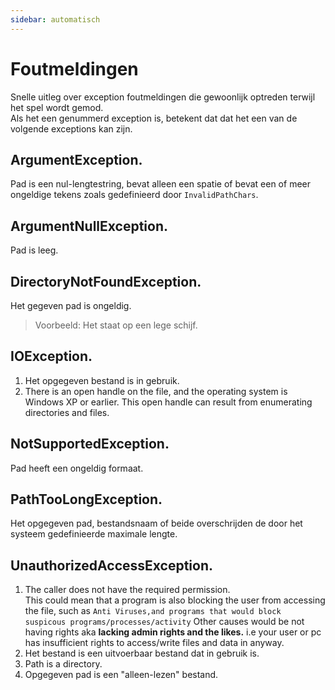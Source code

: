 ```yaml
---
sidebar: automatisch
---
```


# Foutmeldingen
Snelle uitleg over exception foutmeldingen die gewoonlijk optreden terwijl het spel wordt gemod.  
Als het een genummerd exception is, betekent dat dat het een van de volgende exceptions kan zijn.

## ArgumentException.
Pad is een nul-lengtestring, bevat alleen een spatie of bevat een of meer ongeldige tekens zoals gedefinieerd door `InvalidPathChars`.

## ArgumentNullException.
Pad is leeg.

## DirectoryNotFoundException.
Het gegeven pad is ongeldig.
> Voorbeeld: Het staat op een lege schijf.

## IOException.
1. Het opgegeven bestand is in gebruik.
2. There is an open handle on the file, and the operating system is Windows XP or earlier. This open handle can result from enumerating directories and files.

## NotSupportedException.
Pad heeft een ongeldig formaat.

## PathTooLongException.
Het opgegeven pad, bestandsnaam of beide overschrijden de door het systeem gedefinieerde maximale lengte.

## UnauthorizedAccessException.
1. The caller does not have the required permission.  
   This could mean that a program is also blocking the user from accessing the file, such as `Anti Viruses,and programs that would block suspicous programs/processes/activity` Other causes would be not having rights aka **lacking admin rights and the likes.** i.e your user or pc has insufficient rights to access/write files and data in anyway.
2. Het bestand is een uitvoerbaar bestand dat in gebruik is.
3. Path is a directory.
4. Opgegeven pad is een "alleen-lezen" bestand.

